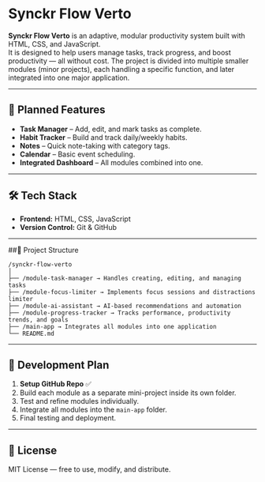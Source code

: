 # Synckr Flow Verto

**Synckr Flow Verto** is an adaptive, modular productivity system built with HTML, CSS, and JavaScript.  
It is designed to help users manage tasks, track progress, and boost productivity — all without cost.
The project is divided into multiple smaller modules (minor projects), each handling a specific function, and later integrated into one major application.

---

## 🚀 Planned Features
- **Task Manager** – Add, edit, and mark tasks as complete.
- **Habit Tracker** – Build and track daily/weekly habits.
- **Notes** – Quick note-taking with category tags.
- **Calendar** – Basic event scheduling.
- **Integrated Dashboard** – All modules combined into one.

---

## 🛠️ Tech Stack
- **Frontend:** HTML, CSS, JavaScript
- **Version Control:** Git & GitHub

---

##📁 Project Structure
```
/synckr-flow-verto
│
├── /module-task-manager → Handles creating, editing, and managing tasks
├── /module-focus-limiter → Implements focus sessions and distractions limiter
├── /module-ai-assistant → AI-based recommendations and automation
├── /module-progress-tracker → Tracks performance, productivity trends, and goals
├── /main-app → Integrates all modules into one application
└── README.md
```
---

## 📌 Development Plan
1. **Setup GitHub Repo** ✅
2. Build each module as a separate mini-project inside its own folder.
3. Test and refine modules individually.
4. Integrate all modules into the `main-app` folder.
5. Final testing and deployment.

---

## 📜 License
MIT License — free to use, modify, and distribute.
